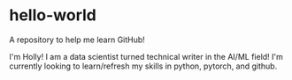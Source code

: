 # hello-world
A repository to help me learn GitHub!

I'm Holly! I am a data scientist turned technical writer in the AI/ML field! I'm currently looking to learn/refresh my skills in python, pytorch, and github.

